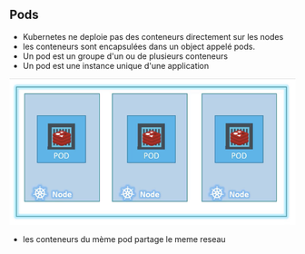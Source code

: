 ## Pods 
* Kubernetes ne deploie pas des conteneurs directement sur les nodes
* les conteneurs sont encapsulées dans un object appelé pods.
* Un pod est un groupe d'un ou de plusieurs conteneurs
* Un pod est une instance unique d'une application

![Pods](../images/pod.jpeg)


* les conteneurs du mème pod partage le meme reseau
